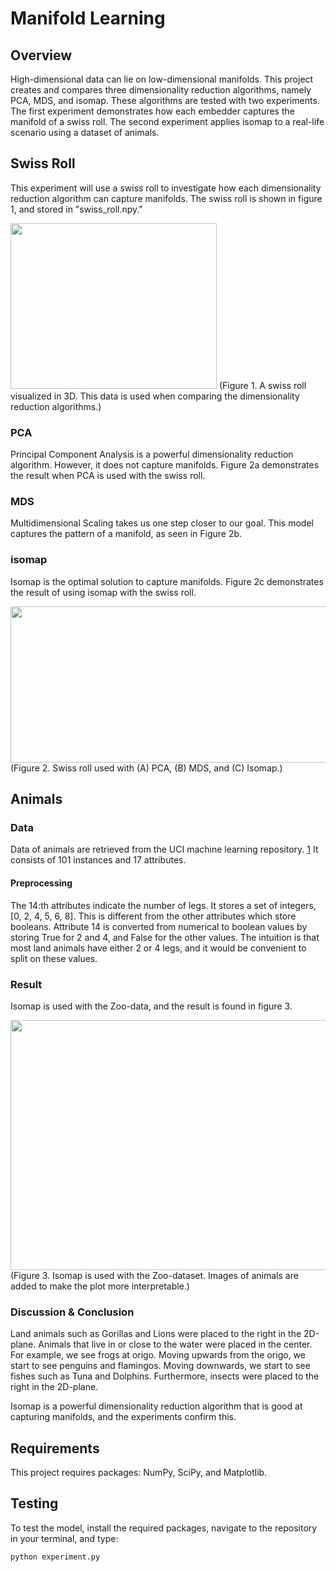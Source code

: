 # Manifold Learning

## Overview
High-dimensional data can lie on low-dimensional manifolds. This project creates and compares three dimensionality reduction algorithms, namely PCA, MDS, and isomap. These algorithms are tested with two experiments. The first experiment demonstrates how each embedder captures the manifold of a swiss roll. The second experiment applies isomap to a real-life scenario using a dataset of animals.

## Swiss Roll
This experiment will use a swiss roll to investigate how each dimensionality reduction algorithm can capture manifolds. The swiss roll is shown in figure 1, and stored in "swiss_roll.npy."

<img src="https://i.ibb.co/SnxyGT0/data.png" width="330" height="265">
(Figure 1. A swiss roll visualized in 3D. This data is used when comparing the dimensionality reduction algorithms.)

### PCA
Principal Component Analysis is a powerful dimensionality reduction algorithm. However, it does not capture manifolds. Figure 2a demonstrates the result when PCA is used with the swiss roll.

### MDS
Multidimensional Scaling takes us one step closer to our goal. This model captures the pattern of a manifold, as seen in Figure 2b.

### isomap
Isomap is the optimal solution to capture manifolds. Figure 2c demonstrates the result of using isomap with the swiss roll.

<img src="https://i.ibb.co/Ph0Sk8H/Ska-rmavbild-2021-03-19-kl-05-47-57.png" width="850" height="250">
(Figure 2. Swiss roll used with (A) PCA, (B) MDS, and (C) Isomap.)


## Animals

### Data
Data of animals are retrieved from the UCI machine learning repository. [1](http://archive.ics.uci.edu/ml/datasets/Zoo) It consists of 101 instances and 17 attributes.

#### Preprocessing
The 14:th attributes indicate the number of legs. It stores a set of integers, [0, 2, 4, 5, 6, 8]. This is different from the other attributes which store booleans. Attribute 14 is converted from numerical to boolean values by storing True for 2 and 4, and False for the other values. The intuition is that most land animals have either 2 or 4 legs, and it would be convenient to split on these values.

### Result
Isomap is used with the Zoo-data, and the result is found in figure 3.

<img src="https://i.ibb.co/hf22KR9/Ska-rmavbild-2021-03-19-kl-05-35-28.png" width="650" height="400">
(Figure 3. Isomap is used with the Zoo-dataset. Images of animals are added to make the plot more interpretable.) 

### Discussion & Conclusion
Land animals such as Gorillas and Lions were placed to the right in the 2D-plane. Animals that live in or close to the water were placed in the center. For example, we see frogs at origo. Moving upwards from the origo, we start to see penguins and flamingos. Moving downwards, we start to see fishes such as Tuna and Dolphins. Furthermore, insects were placed to the right in the 2D-plane.  


Isomap is a powerful dimensionality reduction algorithm that is good at capturing manifolds, and the experiments confirm this.


## Requirements
This project requires packages: NumPy, SciPy, and Matplotlib.


## Testing

To test the model, install the required packages, navigate to the repository in your terminal, and type:

```bash
python experiment.py
```
